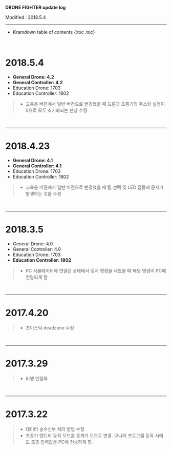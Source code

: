 **DRONE FIGHTER update log**

Modified : 2018.5.4

---

* Kramdown table of contents
{:toc .toc}


<br>


# 2018.5.4

- **General Drone: 4.2**
- **General Controller: 4.2**
- Education Drone: 1703
- Education Controller: 1802

> - 교육용 버젼에서 일반 버젼으로 변경했을 때 드론과 조종기의 주소와 설정이 0으로 모두 초기화되는 현상 수정

<br>

---


# 2018.4.23

- **General Drone: 4.1**
- **General Controller: 4.1**
- Education Drone: 1703
- Education Controller: 1802

> - 교육용 버젼에서 일반 버젼으로 변경했을 때 팀 선택 및 LED 점등에 문제가 발생하는 것을 수정

<br>

---


# 2018.3.5

- General Drone: 4.0
- General Controller: 4.0
- Education Drone: 1703
- **Education Controller: 1802**

> - PC 시뮬레이터에 연결된 상태에서 정지 명령을 내렸을 때 해당 명령이 PC에 전달되게 함

<br>

---


# 2017.4.20

> - 조이스틱 deadzone 수정

<br>

---


# 2017.3.29

> - 비행 안정화

<br>

---


# 2017.3.22

> - 데이터 송수신부 처리 방법 수정
> - 조종기 엔트리 동작 모드를 중계기 모드로 변경. 모니터 프로그램 동작 시에도 조종 입력값을 PC에 전송하게 함.

<br>
